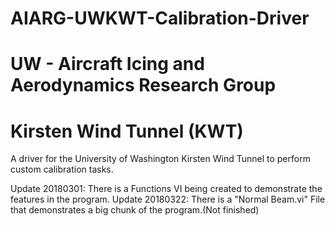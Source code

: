 # AIARG-UWKWT-Calibration-Driver
# UW - Aircraft Icing and Aerodynamics Research Group
# Kirsten Wind Tunnel (KWT)



A driver for the University of Washington Kirsten Wind Tunnel to perform custom calibration tasks. 

Update 20180301: There is a Functions VI being created to demonstrate the features in the program.
Update 20180322: There is a "Normal Beam.vi" File that demonstrates a big chunk of the program.(Not finished)

